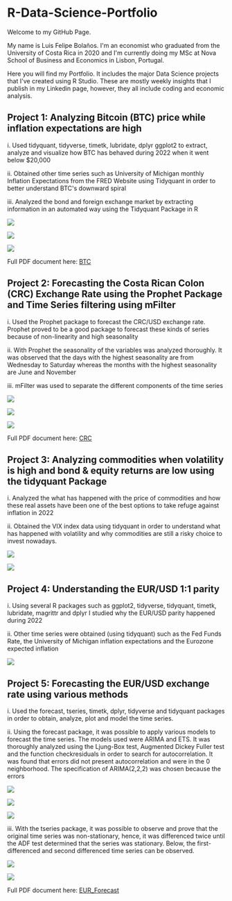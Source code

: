 # R-Data-Science-Portfolio

Welcome to my GitHub Page. 

My name is Luis Felipe Bolaños. I'm an economist who graduated from the University of Costa Rica in 2020 and I'm currently doing my MSc at Nova School of Business and Economics in Lisbon, Portugal. 

Here you will find my Portfolio. It includes the major Data Science projects that I've created using R Studio. These are mostly weekly insights that I publish in my Linkedin page, however, they all include coding and economic analysis. 


## Project 1: Analyzing Bitcoin (BTC) price while inflation expectations are high

i. Used tidyquant, tidyverse, timetk, lubridate, dplyr ggplot2 to extract, analyze and visualize how BTC has behaved during 2022 when it went below $20,000 

ii. Obtained other time series such as University of Michigan monthly Inflation Expectations from the FRED Website using Tidyquant in order to better understand BTC's downward spiral

iii. Analyzed the bond and foreign exchange market by extracting information in an automated way using the Tidyquant Package in R

![](/images/btc_price.png)

![](/images/infl_exp.png)

![](/images/dollar2022.png)

Full PDF document here: [BTC](https://es.overleaf.com/read/bzsxgpyjqhkb)

## Project 2: Forecasting the Costa Rican Colon (CRC) Exchange Rate using the Prophet Package and Time Series filtering using mFilter


i. Used the Prophet package to forecast the CRC/USD exchange rate. Prophet proved to be a good package to forecast these kinds of series because of non-linearity and high seasonality

ii. With Prophet the seasonality of the variables was analyzed thoroughly. It was observed that the days with the highest seasonality are from Wednesday to Saturday whereas the months with the highest seasonality are June and November

iii. mFilter was used to separate the different components of the time series

![](/images/forecasting365.png)

![](/images/trend-weekly-yearly.png)

![](/images/filtered_data.png)

Full PDF document here: [CRC](https://es.overleaf.com/read/rvjfyttvytzh)

## Project 3: Analyzing commodities when volatility is high and bond & equity returns are low using the tidyquant Package

i. Analyzed the what has happened with the price of commodities and how these real assets have been one of the best options to take refuge against inflation in 2022 

ii. Obtained the VIX index data using tidyquant in order to understand what has happened with volatility and why commodities are still a risky choice to invest nowadays. 

![](images/Commodities_july_2022.png)

![](images/vix_index.png)

## Project 4: Understanding the EUR/USD 1:1 parity  

i. Using several R packages such as ggplot2, tidyverse, tidyquant, timetk, lubridate, magrittr and dplyr I studied why the EUR/USD parity happened during 2022

ii. Other time series were obtained (using tidyquant) such as the Fed Funds Rate, the University of Michigan inflation expectations and the Eurozone expected inflation

![](images/eurusd_w_title.png)

## Project 5: Forecasting the EUR/USD exchange rate using various methods
 
i. Used the forecast, tseries, timetk, dplyr, tidyverse and tidyquant packages in order to obtain, analyze, plot and model the time series. 

ii. Using the forecast package, it was possible to apply various models to forecast the time series. The models used were ARIMA and ETS. It was thoroughly analyzed using the Ljung-Box test, Augmented Dickey Fuller test and the function checkresiduals in order to search for autocorrelation. It was found that errors did not present autocorrelation and were in the 0 neighborhood. The specification of ARIMA(2,2,2) was chosen because the errors 

![](images/arima222.png)

![](images/residuals_arima222.png)

![](images/forecast_stl_ets.png)

iii. With the tseries package, it was possible to observe and prove that the original time series was non-stationary, hence, it was differenced twice until the ADF test determined that the series was stationary. Below, the first-differenced and second differenced time series can be observed. 

![](images/images/eur_ts_d1.png)

![](images/images/eur_ts_d2.png)

Full PDF document here: [EUR_Forecast](https://es.overleaf.com/read/kjcbcchbfxkf)





